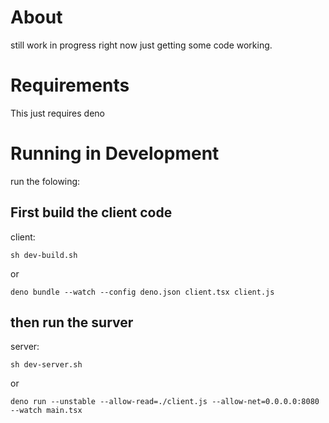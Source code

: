 # About 
still work in progress right now just getting some code working.

# Requirements
This just requires deno

# Running in Development

run the folowing: 

## First build the client code

client:

`sh dev-build.sh`

or

`deno bundle --watch --config deno.json client.tsx client.js`

## then run the surver

server:

`sh dev-server.sh`

or 

`deno run --unstable --allow-read=./client.js --allow-net=0.0.0.0:8080  --watch main.tsx`

